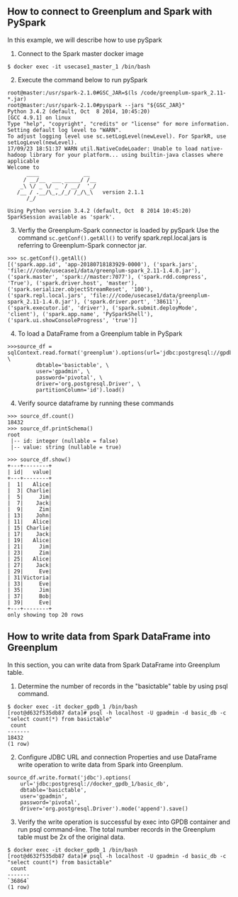 
##  How to connect to Greenplum and Spark with PySpark
In this example, we will describe how to use pySpark

1. Connect to the Spark master docker image
```
$ docker exec -it usecase1_master_1 /bin/bash
```
2. Execute the command below to run pySpark
```
root@master:/usr/spark-2.1.0#GSC_JAR=$(ls /code/greenplum-spark_2.11-*.jar)
root@master:/usr/spark-2.1.0#pyspark --jars "${GSC_JAR}"
Python 3.4.2 (default, Oct  8 2014, 10:45:20)
[GCC 4.9.1] on linux
Type "help", "copyright", "credits" or "license" for more information.
Setting default log level to "WARN".
To adjust logging level use sc.setLogLevel(newLevel). For SparkR, use setLogLevel(newLevel).
17/09/23 18:51:37 WARN util.NativeCodeLoader: Unable to load native-hadoop library for your platform... using builtin-java classes where applicable
Welcome to
      ____              __
     / __/__  ___ _____/ /__
    _\ \/ _ \/ _ `/ __/  '_/
   /__ / .__/\_,_/_/ /_/\_\   version 2.1.1
      /_/

Using Python version 3.4.2 (default, Oct  8 2014 10:45:20)
SparkSession available as 'spark'.
```
3. Verfiy the Greenplum-Spark connector is loaded by pySpark
Use the command `sc.getConf().getAll()` to verify spark.repl.local.jars is referring to Greenplum-Spark connector jar.

```
>>> sc.getConf().getAll()
[('spark.app.id', 'app-20180718183929-0000'), ('spark.jars', 'file:///code/usecase1/data/greenplum-spark_2.11-1.4.0.jar'), ('spark.master', 'spark://master:7077'), ('spark.rdd.compress', 'True'), ('spark.driver.host', 'master'), ('spark.serializer.objectStreamReset', '100'), ('spark.repl.local.jars', 'file:///code/usecase1/data/greenplum-spark_2.11-1.4.0.jar'), ('spark.driver.port', '38611'), ('spark.executor.id', 'driver'), ('spark.submit.deployMode', 'client'), ('spark.app.name', 'PySparkShell'), ('spark.ui.showConsoleProgress', 'true')]
```
4. To load a DataFrame from a Greenplum table in PySpark

```
>>>source_df = sqlContext.read.format('greenplum').options(url='jdbc:postgresql://gpdbsne/basic_db', \
         dbtable='basictable', \
         user='gpadmin', \
         password='pivotal', \
         driver='org.postgresql.Driver', \
         partitionColumn='id').load()

```
4. Verify source dataframe by running these commands
```
>>> source_df.count()
18432
>>> source_df.printSchema()
root
 |-- id: integer (nullable = false)
 |-- value: string (nullable = true)

>>> source_df.show()
+---+--------+
| id|   value|
+---+--------+
|  1|   Alice|
|  3| Charlie|
|  5|     Jim|
|  7|    Jack|
|  9|     Zim|
| 13|    John|
| 11|   Alice|
| 15| Charlie|
| 17|    Jack|
| 19|   Alice|
| 21|     Jim|
| 23|     Zim|
| 25|   Alice|
| 27|    Jack|
| 29|     Eve|
| 31|Victoria|
| 33|     Eve|
| 35|     Jim|
| 37|     Bob|
| 39|     Eve|
+---+--------+
only showing top 20 rows
```

## How to write data from Spark DataFrame into Greenplum
In this section, you can write data from Spark DataFrame into Greenplum table.

1. Determine the number of records in the "basictable" table by using psql command.  
```
$ docker exec -it docker_gpdb_1 /bin/bash
[root@d632f535db87 data]# psql -h localhost -U gpadmin -d basic_db -c "select count(*) from basictable"
 count
-------
18432
(1 row)
```
2. Configure JDBC URL and connection Properties and use DataFrame write operation to write data from Spark into Greenplum.
```
source_df.write.format('jdbc').options(
    url='jdbc:postgresql://docker_gpdb_1/basic_db',
    dbtable='basictable',
    user='gpadmin',
    password='pivotal',
    driver='org.postgresql.Driver').mode('append').save()

```
3. Verify the write operation is successful by exec into GPDB container and run psql command-line. The total number records in the Greenplum table must be 2x of the original data.
```
$ docker exec -it docker_gpdb_1 /bin/bash
[root@d632f535db87 data]# psql -h localhost -U gpadmin -d basic_db -c "select count(*) from basictable"
 count
-------
`36864`
(1 row)
```
